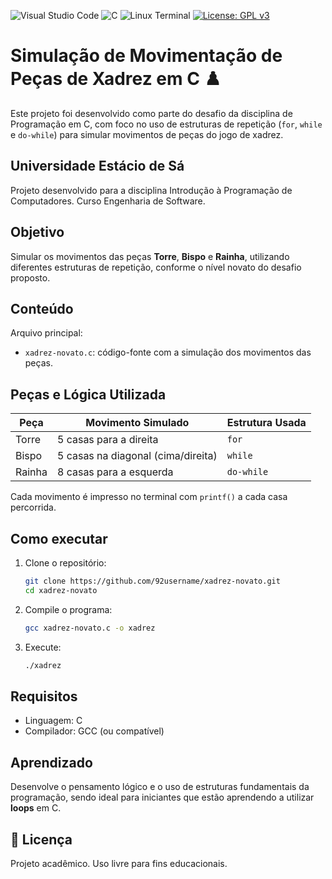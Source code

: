 ![Visual Studio Code](https://img.shields.io/badge/Visual%20Studio%20Code-0078d7.svg?style=for-the-badge&logo=visual-studio-code&logoColor=white) ![C](https://img.shields.io/badge/c-%2300599C.svg?style=for-the-badge&logo=c&logoColor=white) ![Linux Terminal](https://img.shields.io/badge/-Terminal-000000?style=for-the-badge&logo=linux&logoColor=white) [![License: GPL v3](https://img.shields.io/badge/License-GPLv3-blue.svg)](https://www.gnu.org/licenses/gpl-3.0)

# Simulação de Movimentação de Peças de Xadrez em C ♟️

Este projeto foi desenvolvido como parte do desafio da disciplina de Programação em C, com foco no uso de estruturas de repetição (`for`, `while` e `do-while`) para simular movimentos de peças do jogo de xadrez.

## Universidade Estácio de Sá

Projeto desenvolvido para a disciplina Introdução à Programação de Computadores.
Curso Engenharia de Software.

## Objetivo

Simular os movimentos das peças **Torre**, **Bispo** e **Rainha**, utilizando diferentes estruturas de repetição, conforme o nível novato do desafio proposto.

## Conteúdo

Arquivo principal:
- `xadrez-novato.c`: código-fonte com a simulação dos movimentos das peças.

## Peças e Lógica Utilizada

| Peça   | Movimento Simulado               | Estrutura Usada |
|--------|----------------------------------|------------------|
| Torre  | 5 casas para a direita           | `for`           |
| Bispo  | 5 casas na diagonal (cima/direita)| `while`        |
| Rainha | 8 casas para a esquerda          | `do-while`      |

Cada movimento é impresso no terminal com `printf()` a cada casa percorrida.

## Como executar

1. Clone o repositório:
   ```bash
   git clone https://github.com/92username/xadrez-novato.git
   cd xadrez-novato
   ```

2. Compile o programa:
   ```bash
   gcc xadrez-novato.c -o xadrez
   ```

3. Execute:
   ```bash
   ./xadrez
   ```

## Requisitos

- Linguagem: C
- Compilador: GCC (ou compatível)

## Aprendizado

Desenvolve o pensamento lógico e o uso de estruturas fundamentais da programação, sendo ideal para iniciantes que estão aprendendo a utilizar **loops** em C.

## 📎 Licença

Projeto acadêmico. Uso livre para fins educacionais.  


